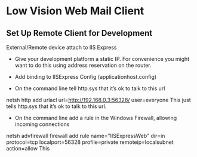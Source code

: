 # Low Vision Web Mail Client #



## Set Up Remote Client for Development ##

External/Remote device attach to IIS Express

* Give your development platform a static IP.  For convenience you might want to do this using address reservation on the router.

* Add binding to IISExpress Config (applicationhost.config)

<binding protocol="http" bindingInformation="*:56328:192.168.0.3" />
 
* On the command line tell http.sys that it’s ok to talk to this url

netsh http add urlacl url=http://192.168.0.3:56328/ user=everyone
	This just tells http.sys that it’s ok to talk to this url.

* On the command line add a rule in the Windows Firewall, allowing incoming connections

netsh advfirewall firewall add rule name="IISExpressWeb" dir=in protocol=tcp localport=56328 profile=private remoteip=localsubnet action=allow
	This 